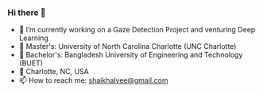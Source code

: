 ### Hi there 👋

<!--
**shaikhalvee/shaikhalvee** is a ✨ _special_ ✨ repository because its `README.md` (this file) appears on your GitHub profile.

Here are some ideas to get you started:

- 🔭 I’m currently working on ...
- 🌱 I’m currently learning ...
- 👯 I’m looking to collaborate on ...
- 🤔 I’m looking for help with ...
- 💬 Ask me about ...
- 📫 How to reach me: ...
- 😄 Pronouns: ...
- ⚡ Fun fact: ...
-->

- 🔭 I’m currently working on a Gaze Detection Project and venturing Deep Learning
- 📖 Master's: University of North Carolina Charlotte (UNC Charlotte)
- 📖 Bachelor's: Bangladesh University of Engineering and Technology (BUET)
- 📍 Charlotte, NC, USA
- 📫 How to reach me: shaikhalvee@gmail.com

